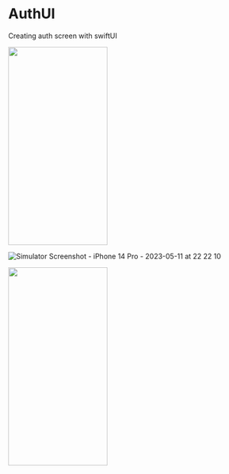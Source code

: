 # AuthUI
Creating auth screen with swiftUI


<img src="![Simulator Screenshot - iPhone 14 Pro - 2023-05-11 at 22 22 10](https://github.com/ademtarhan/AuthUI/assets/72447691/5d09b93e-bf9f-425e-b94d-eb450da3bd32)" width="200" height="400" />


![Simulator Screenshot - iPhone 14 Pro - 2023-05-11 at 22 22 10](https://github.com/ademtarhan/AuthUI/assets/72447691/47c26b75-0776-447f-bec8-26ff6d81c65b)

<img src = "![Simulator Screenshot - iPhone 14 Pro - 2023-05-11 at 22 22 10](https://github.com/ademtarhan/AuthUI/assets/72447691/47c26b75-0776-447f-bec8-26ff6d81c65b)" width="200" height="400" />

